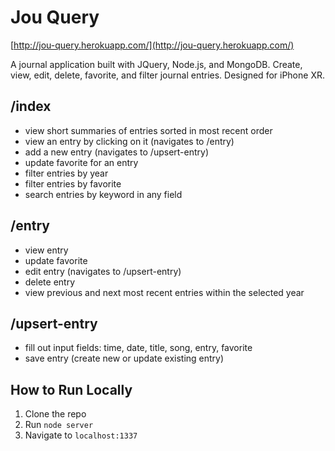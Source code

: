 # Jou Query

[http://jou-query.herokuapp.com/](http://jou-query.herokuapp.com/)

A journal application built with JQuery, Node.js, and MongoDB. Create, view, edit, delete, favorite, and filter journal entries. Designed for iPhone XR.

## /index
* view short summaries of entries sorted in most recent order
* view an entry by clicking on it (navigates to /entry)
* add a new entry (navigates to /upsert-entry)
* update favorite for an entry
* filter entries by year
* filter entries by favorite
* search entries by keyword in any field

## /entry
* view entry
* update favorite
* edit entry (navigates to /upsert-entry)
* delete entry
* view previous and next most recent entries within the selected year

## /upsert-entry
* fill out input fields: time, date, title, song, entry, favorite
* save entry (create new or update existing entry)

## How to Run Locally

1. Clone the repo
2. Run `node server`
3. Navigate to `localhost:1337`
